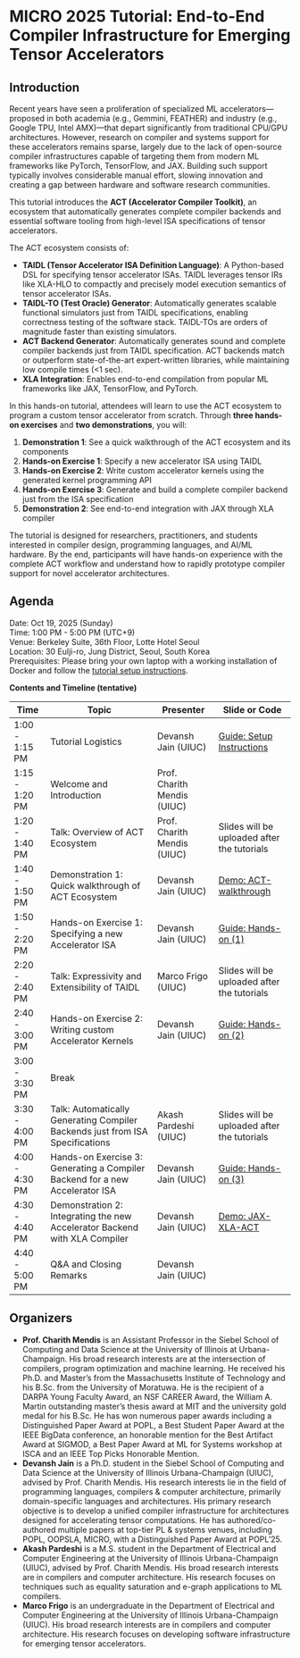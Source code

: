 # MICRO 2025 Tutorial: End-to-End Compiler Infrastructure for Emerging Tensor Accelerators

## Introduction

Recent years have seen a proliferation of specialized ML accelerators—proposed in both academia (e.g., Gemmini, FEATHER) and industry (e.g., Google TPU, Intel AMX)—that depart significantly from traditional CPU/GPU architectures.
However, research on compiler and systems support for these accelerators remains sparse, largely due to the lack of open-source compiler infrastructures capable of targeting them from modern ML frameworks like PyTorch, TensorFlow, and JAX.
Building such support typically involves considerable manual effort, slowing innovation and creating a gap between hardware and software research communities.

This tutorial introduces the **ACT (Accelerator Compiler Toolkit)**, an ecosystem that automatically generates complete compiler backends and essential software tooling from high-level ISA specifications of tensor accelerators.

The ACT ecosystem consists of:

- **TAIDL (Tensor Accelerator ISA Definition Language)**: A Python-based DSL for specifying tensor accelerator ISAs. TAIDL leverages tensor IRs like XLA-HLO to compactly and precisely model execution semantics of tensor accelerator ISAs.
- **TAIDL-TO (Test Oracle) Generator**: Automatically generates scalable functional simulators just from TAIDL specifications, enabling correctness testing of the software stack. TAIDL-TOs are orders of magnitude faster than existing simulators.
- **ACT Backend Generator**: Automatically generates sound and complete compiler backends just from TAIDL specification. ACT backends match or outperform state-of-the-art expert-written libraries, while maintaining low compile times (<1 sec).
- **XLA Integration**: Enables end-to-end compilation from popular ML frameworks like JAX, TensorFlow, and PyTorch.

In this hands-on tutorial, attendees will learn to use the ACT ecosystem to program a custom tensor accelerator from scratch.
Through **three hands-on exercises** and **two demonstrations**, you will:

1. **Demonstration 1**: See a quick walkthrough of the ACT ecosystem and its components
2. **Hands-on Exercise 1**: Specify a new accelerator ISA using TAIDL
3. **Hands-on Exercise 2**: Write custom accelerator kernels using the generated kernel programming API
4. **Hands-on Exercise 3**: Generate and build a complete compiler backend just from the ISA specification
5. **Demonstration 2**: See end-to-end integration with JAX through XLA compiler

The tutorial is designed for researchers, practitioners, and students interested in compiler design, programming languages, and AI/ML hardware.
By the end, participants will have hands-on experience with the complete ACT workflow and understand how to rapidly prototype compiler support for novel accelerator architectures.

## Agenda

Date: Oct 19, 2025 (Sunday)  
Time: 1:00 PM - 5:00 PM (UTC+9)  
Venue: Berkeley Suite, 36th Floor, Lotte Hotel Seoul  
Location: 30 Eulji-ro, Jung District, Seoul, South Korea  
Prerequisites: Please bring your own laptop with a working installation of Docker and follow the [tutorial setup instructions](./setup.md).

**Contents and Timeline (tentative)**

| Time           | Topic                                                                         | Presenter                   | Slide or Code                                       |
| -------------- | ----------------------------------------------------------------------------- | --------------------------- | --------------------------------------------------- |
| 1:00 - 1:15 PM | Tutorial Logistics                                                            | Devansh Jain (UIUC)         | [Guide: Setup Instructions](./setup.md)             |
| 1:15 - 1:20 PM | Welcome and Introduction                                                      | Prof. Charith Mendis (UIUC) |                                                     |
| 1:20 - 1:40 PM | Talk: Overview of ACT Ecosystem                                               | Prof. Charith Mendis (UIUC) | Slides will be uploaded after the tutorials         |
| 1:40 - 1:50 PM | Demonstration 1: Quick walkthrough of ACT Ecosystem                           | Devansh Jain (UIUC)         | [Demo: ACT-walkthrough](./demos/act-walkthrough.md) |
| 1:50 - 2:20 PM | Hands-on Exercise 1: Specifying a new Accelerator ISA                         | Devansh Jain (UIUC)         | [Guide: Hands-on (1)](./exercise1/README.md)        |
| 2:20 - 2:40 PM | Talk: Expressivity and Extensibility of TAIDL                                 | Marco Frigo (UIUC)          | Slides will be uploaded after the tutorials         |
| 2:40 - 3:00 PM | Hands-on Exercise 2: Writing custom Accelerator Kernels                       | Devansh Jain (UIUC)         | [Guide: Hands-on (2)](./exercise2/README.md)        |
| 3:00 - 3:30 PM | Break                                                                         |                             |                                                     |
| 3:30 - 4:00 PM | Talk: Automatically Generating Compiler Backends just from ISA Specifications | Akash Pardeshi (UIUC)       | Slides will be uploaded after the tutorials         |
| 4:00 - 4:30 PM | Hands-on Exercise 3: Generating a Compiler Backend for a new Accelerator ISA  | Devansh Jain (UIUC)         | [Guide: Hands-on (3)](./exercise3/README.md)        |
| 4:30 - 4:40 PM | Demonstration 2: Integrating the new Accelerator Backend with XLA Compiler    | Devansh Jain (UIUC)         | [Demo: JAX-XLA-ACT](./demos/jax-integration.md)     |
| 4:40 - 5:00 PM | Q&A and Closing Remarks                                                       | Devansh Jain (UIUC)         |                                                     |

## Organizers

- **Prof. Charith Mendis** is an Assistant Professor in the Siebel School of Computing and Data Science at the University of Illinois at Urbana-Champaign. His broad research interests are at the intersection of compilers, program optimization and machine learning. He received his Ph.D. and Master’s from the Massachusetts Institute of Technology and his B.Sc. from the University of Moratuwa. He is the recipient of a DARPA Young Faculty Award, an NSF CAREER Award, the William A. Martin outstanding master’s thesis award at MIT and the university gold medal for his B.Sc. He has won numerous paper awards including a Distinguished Paper Award at POPL, a Best Student Paper Award at the IEEE BigData conference, an honorable mention for the Best Artifact Award at SIGMOD, a Best Paper Award at ML for Systems workshop at ISCA and an IEEE Top Picks Honorable Mention.
- **Devansh Jain** is a Ph.D. student in the Siebel School of Computing and Data Science at the University of Illinois Urbana-Champaign (UIUC), advised by Prof. Charith Mendis. His research interests lie in the field of programming languages, compilers & computer architecture, primarily domain-specific languages and architectures. His primary research objective is to develop a unified compiler infrastructure for architectures designed for accelerating tensor computations. He has authored/co-authored multiple papers at top-tier PL & systems venues, including POPL, OOPSLA, MICRO, with a Distinguished Paper Award at POPL’25.
- **Akash Pardeshi** is a M.S. student in the Department of Electrical and Computer Engineering at the University of Illinois Urbana-Champaign (UIUC), advised by Prof. Charith Mendis. His broad research interests are in compilers and computer architecture. His research focuses on techniques such as equality saturation and e-graph applications to ML compilers.
- **Marco Frigo** is an undergraduate in the Department of Electrical and Computer Engineering at the University of Illinois Urbana-Champaign (UIUC). His broad research interests are in compilers and computer architecture. His research focuses on developing software infrastructure for emerging tensor accelerators.
